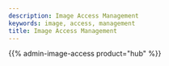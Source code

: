 ```yaml
---
description: Image Access Management
keywords: image, access, management
title: Image Access Management
---
```


{{% admin-image-access product="hub" %}}
